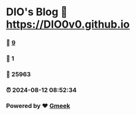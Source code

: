 # DIO's Blog :link: https://DIO0v0.github.io 
### :page_facing_up: [9](https://DIO0v0.github.io/tag.html) 
### :speech_balloon: 1 
### :hibiscus: 25963 
### :alarm_clock: 2024-08-12 08:52:34 
### Powered by :heart: [Gmeek](https://github.com/Meekdai/Gmeek)
